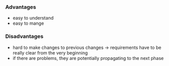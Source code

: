 ### Advantages
- easy to understand
- easy to mange

### Disadvantages
- hard to make changes to previous changes $\to$ requirements have to be really clear from the very beginning
- if there are problems, they are potentially propagating to the next phase